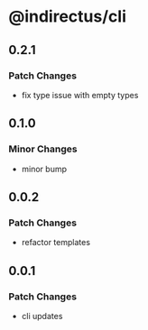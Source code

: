 # @indirectus/cli

## 0.2.1

### Patch Changes

- fix type issue with empty types

## 0.1.0

### Minor Changes

- minor bump

## 0.0.2

### Patch Changes

- refactor templates

## 0.0.1

### Patch Changes

- cli updates
